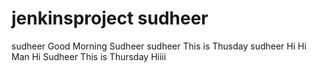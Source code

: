 # jenkinsproject sudheer
sudheer
Good Morning
Sudheer
sudheer
This is Thusday
sudheer
Hi
Hi Man
Hi Sudheer This is Thursday
Hiiii
